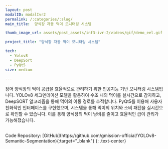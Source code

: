```yaml
---
layout: post
modalID: modalIvr2
permalink: /:categories/:slug/
main_title:  양식장 자동 먹이 모니터링 시스템 

thumb_image_url: assets/post_assets/inf3-ivr-2/videos/gif/demo_eel.gif

project_title: "양식장 자동 먹이 모니터링 시스템"

tech:
  - Yolov8
  - DeepSort
  - PyQt5
size: medium

---
```


<div class="post-content-markdown">

장어 양식장의 먹이 공급을 효율적으로 관리하기 위한 인공지능 기반 모니터링 시스템입니다. YOLOv8 세그멘테이션 모델을 활용하여 수조 내의 먹이를 실시간으로 감지하고, DeepSORT 알고리즘을 통해 먹이의 이동 경로를 추적합니다. PyQt5를 이용해 사용자 친화적인 인터페이스를 구현했으며, 시스템을 통해 먹이의 위치와 소비 패턴을 실시간으로 확인할 수 있습니다. 이를 통해 양식장의 먹이 낭비를 줄이고 효율적인 급이 관리가 가능해졌습니다.

<br>
Code Repository: [GitHub](https://github.com/gmission-official/YOLOv8-Semantic-Segmentation){:target="_blank"}
{: .text-center}

</div>
